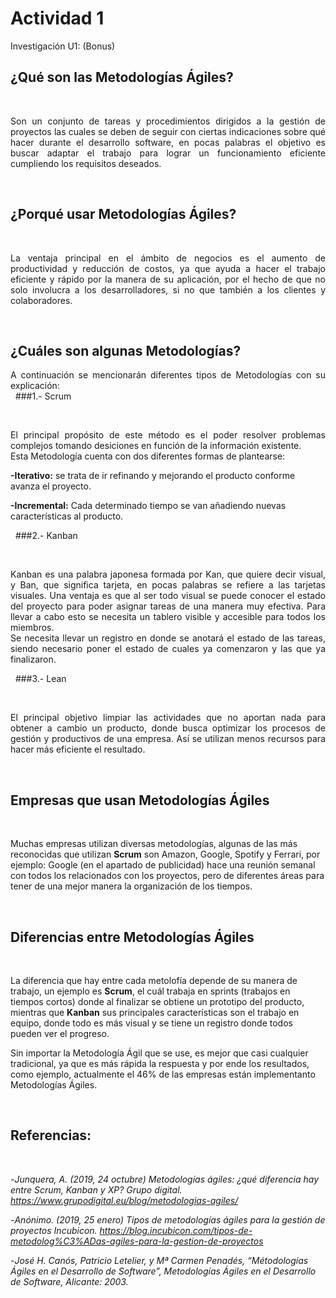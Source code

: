  

# Actividad 1
Investigación U1: (Bonus)
## ¿Qué son las Metodologías Ágiles?

&nbsp;
<div style="text-align: justify">
Son un conjunto de tareas y procedimientos dirigidos a la gestión de proyectos las cuales se deben de seguir con ciertas indicaciones sobre qué hacer durante el desarrollo software, en pocas palabras el objetivo es buscar adaptar el trabajo para lograr un funcionamiento eficiente cumpliendo los requisitos deseados. 
</div>

&nbsp;

## ¿Porqué usar Metodologías Ágiles?

&nbsp;
<div style="text-align: justify">
La ventaja principal en el ámbito de negocios es el aumento de productividad y reducción de costos, ya que ayuda a hacer el trabajo eficiente y rápido por la manera de su aplicación, por el hecho de que no solo involucra a los desarrolladores, si no que también a los clientes y colaboradores. 
</div>

&nbsp;

## ¿Cuáles son algunas Metodologías?


<div style="text-align: justify">
A continuación se mencionarán diferentes tipos de Metodologías con su explicación:
</div>
&nbsp;
###1.- Scrum

&nbsp;
<div style="text-align: justify">
El principal propósito de este método es el poder resolver problemas complejos tomando desiciones en función de la información existente. 
</div>
<div style="text-align: justify">
Esta Metodología cuenta con dos diferentes formas de plantearse: 
</div>


**-Iterativo:** se trata de ir refinando y mejorando el producto conforme avanza el proyecto. 

**-Incremental:** Cada determinado tiempo se van añadiendo nuevas características al producto.

&nbsp;
###2.- Kanban

&nbsp;
<div style="text-align: justify">
Kanban es una palabra japonesa formada por Kan, que quiere decir visual, y Ban, que significa tarjeta, en pocas palabras se refiere a las tarjetas visuales. Una ventaja es que al ser todo visual se puede conocer el estado del proyecto para poder asignar tareas de una manera muy efectiva. Para llevar a cabo esto se necesita un tablero visible y accesible para todos los miembros.
</div>
<div style="text-align: justify">
Se necesita llevar un registro en donde se anotará el estado de las tareas, siendo necesario poner el estado de cuales ya comenzaron y las que ya finalizaron.
</div>

&nbsp;
###3.- Lean

&nbsp;
<div style="text-align: justify">
El principal objetivo limpiar las actividades que no aportan nada para obtener a cambio un producto, donde busca optimizar los procesos de gestión y productivos de una empresa. Así se utilizan menos recursos para hacer más eficiente el resultado.
</div>

&nbsp;
## Empresas que usan Metodologías Ágiles
&nbsp;

Muchas empresas utilizan diversas metodologías, algunas de las más reconocidas que utilizan **Scrum** son Amazon, Google, Spotify y Ferrari, por ejemplo: Google (en el apartado de publicidad) hace una reunión semanal con todos los relacionados con los proyectos, pero de diferentes áreas para tener de una mejor manera la organización de los tiempos. 
&nbsp;

&nbsp;
## Diferencias entre Metodologías Ágiles
&nbsp;

La diferencia que hay entre cada metolofía depende de su manera de trabajo, un ejemplo es **Scrum**, el cuál trabaja en sprints (trabajos en tiempos cortos) donde al finalizar se obtiene un prototipo del producto, mientras que **Kanban** sus principales características son el trabajo en equipo, donde todo es más visual y se tiene un registro donde todos pueden ver el progreso.

Sin importar la Metodología Ágil que se use, es mejor que casi cualquier tradicional, ya que es más rápida la respuesta y por ende los resultados, como ejemplo, actualmente el 46% de las empresas están implementanto Metodologías Ágiles. 

&nbsp;
## Referencias:
&nbsp;

-*Junquera, A. (2019, 24 octubre) Metodologías ágiles: ¿qué diferencia hay entre Scrum, Kanban y XP? Grupo digital. https://www.grupodigital.eu/blog/metodologias-agiles/*

-*Anónimo. (2019, 25 enero) Tipos de metodologías ágiles para la gestión de proyectos Incubicon. https://blog.incubicon.com/tipos-de-metodolog%C3%ADas-agiles-para-la-gestion-de-proyectos*

-*José H. Canós, Patricio Letelier, y Mª Carmen Penadés, “Métodologías Ágiles en el Desarrollo de Software”, Metodologías Ágiles en el Desarrollo de Software, Alicante: 2003.*